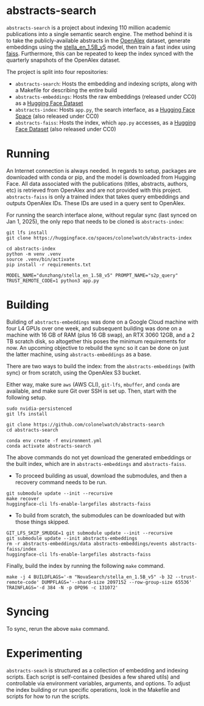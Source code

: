# abstracts-search

`abstracts-search` is a project about indexing 110 million academic publications into a single semantic search engine. The method behind it is to take the publicly-available abstracts in the [OpenAlex](https://openalex.org) dataset, generate embeddings using the [stella_en_1.5B_v5](https://huggingface.co/NovaSearch/stella_en_1.5B_v5) model, then train a fast index using [faiss](https://github.com/facebookresearch/faiss). Furthermore, this can be repeated to keep the index synced with the quarterly snapshots of the OpenAlex dataset.

The project is split into four repositories:

* `abstracts-search`: Hosts the embedding and indexing scripts, along with a Makefile for describing the entire build
* `abstracts-embeddings`: Hosts the raw embeddings (released under CC0) as a [Hugging Face Dataset](https://huggingface.co/datasets/colonelwatch/abstracts-embeddings)
* `abstracts-index`: Hosts `app.py`, the search interface, as a [Hugging Face Space](https://huggingface.co/spaces/colonelwatch/abstracts-index) (also released under CC0)
* `abstracts-faiss`: Hosts the index, which `app.py` accesses, as a [Hugging Face Dataset](https://huggingface.co/spaces/colonelwatch/abstracts-faiss) (also released under CC0)

# Running

An Internet connection is always needed. In regards to setup, packages are downloaded with conda or pip, and the model is downloaded from Hugging Face. All data associated with the publications (titles, abstracts, authors, etc) is retrieved from OpenAlex and are not provided with this project. `abstracts-faiss` is only a trained index that takes query embeddings and outputs OpenAlex IDs. These IDs are used in a query sent to OpenAlex.

For running the search interface alone, without regular sync (last synced on Jan 1, 2025), the only repo that needs to be cloned is `abstracts-index`:

```
git lfs install
git clone https://huggingface.co/spaces/colonelwatch/abstracts-index

cd abstracts-index
python -m venv .venv
source .venv/bin/activate
pip install -r requirements.txt

MODEL_NAME="dunzhang/stella_en_1.5B_v5" PROMPT_NAME="s2p_query" TRUST_REMOTE_CODE=1 python3 app.py
```

# Building

Building of `abstracts-embeddings` was done on a Google Cloud machine with four L4 GPUs over one week, and subsequent building was done on a machine with 16 GB of RAM (plus 16 GB swap), an RTX 3060 12GB, and a 2 TB scratch disk, so altogether this poses the minimum requirements for now. An upcoming objective to rebuild the sync so it can be done on just the latter machine, using `abstracts-embeddings` as a base.

There are two ways to build the index: from the `abstracts-embeddings` (with sync) or from scratch, using the OpenAlex S3 bucket.

Either way, make sure `aws` (AWS CLI), `git-lfs`, `mbuffer`, and `conda` are available, and make sure Git over SSH is set up. Then, start with the following setup.

```
sudo nvidia-persistenced
git lfs install

git clone https://github.com/colonelwatch/abstracts-search
cd abstracts-search

conda env create -f environment.yml
conda activate abstracts-search
```

The above commands do not yet download the generated embeddings or the built index, which are in `abstracts-embeddings` and `abstracts-faiss`.

* To proceed building as usual, download the submodules, and then a recovery command needs to be run.

```
git submodule update --init --recursive
make recover
huggingface-cli lfs-enable-largefiles abstracts-faiss
```

* To build from scratch, the submodules can be downloaded but with those things skipped.


```
GIT_LFS_SKIP_SMUDGE=1 git submodule update --init --recursive
git submodule update --init abstracts-embeddings
rm -r abstracts-embeddings/data abstracts-embeddings/events abstracts-faiss/index
huggingface-cli lfs-enable-largefiles abstracts-faiss
```

Finally, build the index by running the following `make` command.

```
make -j 4 BUILDFLAGS='-m "NovaSearch/stella_en_1.5B_v5" -b 32 --trust-remote-code' DUMPFLAGS='--shard-size 2097152 --row-group-size 65536' TRAINFLAGS='-d 384 -N -p OPQ96 -c 131072'
```

# Syncing

To sync, rerun the above `make` command.

# Experimenting

`abstracts-seach` is structured as a collection of embedding and indexing scripts. Each script is self-contained (besides a few shared utils) and controllable via environment variables, arguments, and options. To adjust the index building or run specific operations, look in the Makefile and scripts for how to run the scripts.
